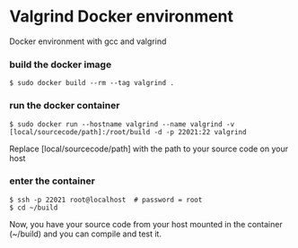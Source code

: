 Valgrind Docker environment
===========================

Docker environment with gcc and valgrind


### build the docker image
	
	$ sudo docker build --rm --tag valgrind .
	
	
### run the docker container

	$ sudo docker run --hostname valgrind --name valgrind -v [local/sourcecode/path]:/root/build -d -p 22021:22 valgrind
	
Replace [local/sourcecode/path] with the path to your source code on your host
	
### enter the container

	$ ssh -p 22021 root@localhost  # password = root
	$ cd ~/build
	
Now, you have your source code from your host mounted in the container (~/build) and you can compile and test it.